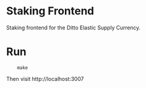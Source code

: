 # Staking Frontend

Staking frontend for the Ditto Elastic Supply Currency.

# Run

```
    make
```

Then visit http://localhost:3007
